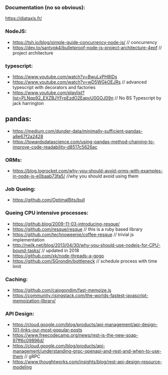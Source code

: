 ### Documentation (no so obvious):
https://diataxis.fr/


### NodeJS:
- https://tsh.io/blog/simple-guide-concurrency-node-js/ // concurrency
- https://dev.to/santypk4/bulletproof-node-js-project-architecture-4epf // project architecture


### typescript: 
- https://www.youtube.com/watch?v=BwuLxPH8IDs
- https://www.youtube.com/watch?v=wD5WGkOEJRs // advanced typescript with decorators and factories
- https://www.youtube.com/playlist?list=PLNqp92_EXZBJYFrpEzdO2EapvU0GOJ09n // No BS Typescript by jack harrington


## pandas:
- https://medium.com/dunder-data/minimally-sufficient-pandas-a8e67f2a2428
- https://towardsdatascience.com/using-pandas-method-chaining-to-improve-code-readability-d8517c5626ac


### ORMs:
- https://blog.logrocket.com/why-you-should-avoid-orms-with-examples-in-node-js-e0baab73fa5/ //why you should avoid using them


### Job Queing:
- https://github.com/OptimalBits/bull


### Queing CPU intensive processes:
- https://github.blog/2009-11-03-introducing-resque/
- https://github.com/resque/resque  // this is a ruby based library
- https://github.com/technoweenie/coffee-resque  // trivial js implementation
- http://neilk.net/blog/2013/04/30/why-you-should-use-nodejs-for-CPU-bound-tasks/ // updated in 2018
- https://github.com/xk/node-threads-a-gogo
- https://github.com/SGrondin/bottleneck // schedule process with time limit


### Caching:
- https://github.com/caiogondim/fast-memoize.js
- https://community.risingstack.com/the-worlds-fastest-javascript-memoization-library/


### API Design:
- https://cloud.google.com/blog/products/api-management/api-design-101-links-our-most-popular-posts
- https://www.freecodecamp.org/news/rest-is-the-new-soap-97ff6c09896d/
- https://cloud.google.com/blog/products/api-management/understanding-grpc-openapi-and-rest-and-when-to-use-them // gRPC
- https://www.thoughtworks.com/insights/blog/rest-api-design-resource-modeling




